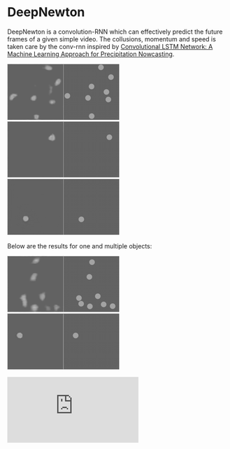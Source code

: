 # DeepNewton

DeepNewton is a convolution-RNN which can effectively predict the future frames of a given simple video.
The collusions, momentum and speed is taken care by the conv-rnn inspired by [Convolutional LSTM Network: A Machine Learning Approach for Precipitation Nowcasting](http://arxiv.org/pdf/1506.04214v2.pdf).

![Screenshot](/Python/single_predictions/future105.png)
![Screenshot](/Python/single_predictions/future305.png)
![Screenshot](/Python/predictions_200417/future100.png)

Below are the results for one and multiple objects:

![](gifs/1otzy3.gif)
![](gifs/1ou023.gif)

![Final report](https://github.com/arqcenick/DeepNewton/blob/master/A%20Final%20Report%20on%20DeepNewton_CetinCatalbas.pdf)
